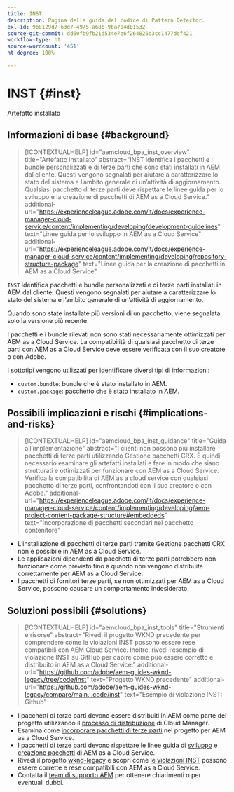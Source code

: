 ```yaml
---
title: INST
description: Pagina della guida del codice di Pattern Detector.
exl-id: 9b8129d7-63d7-4975-a68b-9ba704d01532
source-git-commit: dd60fb9fb21d534e7b6f264826d3cc1477def421
workflow-type: ht
source-wordcount: '451'
ht-degree: 100%

---
```


# INST {#inst}

Artefatto installato

## Informazioni di base {#background}

>[!CONTEXTUALHELP]
>id="aemcloud_bpa_inst_overview"
>title="Artefatto installato"
>abstract="INST identifica i pacchetti e i bundle personalizzati e di terze parti che sono stati installati in AEM dal cliente. Questi vengono segnalati per aiutare a caratterizzare lo stato del sistema e l’ambito generale di un’attività di aggiornamento. Qualsiasi pacchetto di terze parti deve rispettare le linee guida per lo sviluppo e la creazione di pacchetti di AEM as a Cloud Service."
>additional-url="https://experienceleague.adobe.com/it/docs/experience-manager-cloud-service/content/implementing/developing/development-guidelines" text="Linee guida per lo sviluppo in AEM as a Cloud Service"
>additional-url="https://experienceleague.adobe.com/it/docs/experience-manager-cloud-service/content/implementing/developing/repository-structure-package" text="Linee guida per la creazione di pacchetti in AEM as a Cloud Service"

`INST` identifica pacchetti e bundle personalizzati e di terze parti installati in AEM dal cliente. Questi vengono segnalati per aiutare a caratterizzare lo stato del sistema e l’ambito generale di un’attività di aggiornamento.

Quando sono state installate più versioni di un pacchetto, viene segnalata solo la versione più recente.

I pacchetti e i bundle rilevati non sono stati necessariamente ottimizzati per AEM as a Cloud Service. La compatibilità di qualsiasi pacchetto di terze parti con AEM as a Cloud Service deve essere verificata con il suo creatore o con Adobe.

I sottotipi vengono utilizzati per identificare diversi tipi di informazioni:

* `custom.bundle`: bundle che è stato installato in AEM.
* `custom.package`: pacchetto che è stato installato in AEM.

## Possibili implicazioni e rischi {#implications-and-risks}

>[!CONTEXTUALHELP]
>id="aemcloud_bpa_inst_guidance"
>title="Guida all’implementazione"
>abstract="I clienti non possono più installare pacchetti di terze parti utilizzando Gestione pacchetti CRX. È quindi necessario esaminare gli artefatti installati e fare in modo che siano strutturati e ottimizzati per funzionare con AEM as a Cloud Service. Verifica la compatibilità di AEM as a cloud service con qualsiasi pacchetto di terze parti, confrontandoti con il suo creatore o con Adobe."
>additional-url="https://experienceleague.adobe.com/it/docs/experience-manager-cloud-service/content/implementing/developing/aem-project-content-package-structure#embeddeds" text="Incorporazione di pacchetti secondari nel pacchetto contenitore"


* L’installazione di pacchetti di terze parti tramite Gestione pacchetti CRX non è possibile in AEM as a Cloud Service.
* Le applicazioni dipendenti da pacchetti di terze parti potrebbero non funzionare come previsto fino a quando non vengono distribuite correttamente per AEM as a Cloud Service.
* I pacchetti di fornitori terze parti, se non ottimizzati per AEM as a Cloud Service, possono causare un comportamento indesiderato.

## Soluzioni possibili {#solutions}

>[!CONTEXTUALHELP]
>id="aemcloud_bpa_inst_tools"
>title="Strumenti e risorse"
>abstract="Rivedi il progetto WKND precedente per comprendere come le violazioni INST possono essere rese compatibili con AEM Cloud Service. Inoltre, rivedi l’esempio di violazione INST su GitHub per capire come può essere corretto e distribuito in AEM as a Cloud Service."
>additional-url="https://github.com/adobe/aem-guides-wknd-legacy/tree/code/inst" text="Progetto WKND precedente"
>additional-url="https://github.com/adobe/aem-guides-wknd-legacy/compare/main...code/inst" text="Esempio di violazione INST: Github"

* I pacchetti di terze parti devono essere distribuiti in AEM come parte del progetto utilizzando il [processo di distribuzione](https://experienceleague.adobe.com/it/docs/experience-manager-cloud-service/content/implementing/using-cloud-manager/deploy-code#deployment-process) di Cloud Manager.
* Esamina come [incorporare pacchetti di terze parti](https://experienceleague.adobe.com/it/docs/experience-manager-cloud-service/content/implementing/developing/aem-project-content-package-structure#embedding-3rd-party-packages) nel progetto per AEM as a Cloud Service.
* I pacchetti di terze parti devono rispettare le linee guida di [sviluppo](https://experienceleague.adobe.com/it/docs/experience-manager-cloud-service/content/implementing/developing/development-guidelines) e [creazione pacchetti](https://experienceleague.adobe.com/it/docs/experience-manager-cloud-service/content/implementing/developing/repository-structure-package) di AEM as a Cloud Service.
* Rivedi il progetto [wknd-legacy](https://github.com/adobe/aem-guides-wknd-legacy/tree/code/inst) e scopri come [le violazioni INST](https://github.com/adobe/aem-guides-wknd-legacy/compare/main...code/inst) possono essere corrette e rese compatibili con AEM as a Cloud Service.
* Contatta il [team di supporto AEM](https://helpx.adobe.com/it/enterprise/using/support-for-experience-cloud.html) per ottenere chiarimenti o per eventuali dubbi.
